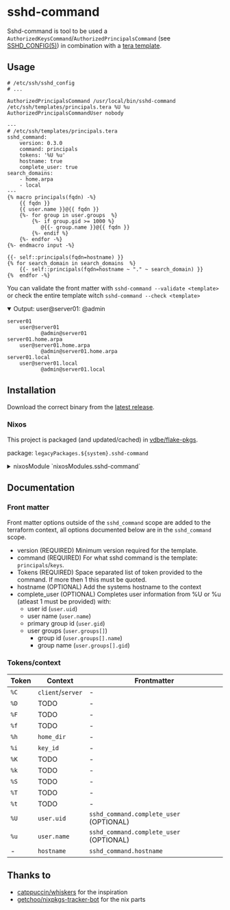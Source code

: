 # sshd-command

Sshd-command is tool to be used a `AuthorizedKeysCommand`/`AuthorizedPrincipalsCommand` (see
[SSHD_CONFIG(5)](https://man7.org/linux/man-pages/man5/sshd_config.5.html)) in combination with a
[tera template](https://keats.github.io/tera/).


## Usage

```
# /etc/ssh/sshd_config
# ...

AuthorizedPrincipalsCommand /usr/local/bin/sshd-command /etc/ssh/templates/principals.tera %U %u
AuthorizedPrincipalsCommandUser nobody
````
```tera
---
# /etc/ssh/templates/principals.tera
sshd_command:
    version: 0.3.0
    command: principals
    tokens: '%U %u'
    hostname: true
    complete_user: true
search_domains:
    - home.arpa
    - local
---
{% macro principals(fqdn) -%}
    {{ fqdn }}
    {{ user.name }}@{{ fqdn }}
    {%- for group in user.groups  %}
        {%- if group.gid >= 1000 %}
           @{{- group.name }}@{{ fqdn }}
        {%- endif %}
    {%- endfor -%}
{%- endmacro input -%}

{{- self::principals(fqdn=hostname) }}
{% for search_domain in search_domains  %}
    {{- self::principals(fqdn=hostname ~ "." ~ search_domain) }}
{%  endfor -%}
```

You can validate the front matter with `sshd-command --validate <template>`
or check the entire template witch `sshd-command --check <template>`

<details open>
<summary>Output: user@server01: @admin</summary>
    
```
server01
    user@server01
           @admin@server01
server01.home.arpa
    user@server01.home.arpa
           @admin@server01.home.arpa
server01.local
    user@server01.local
           @admin@server01.local
```
</details>

## Installation

Download the correct binary from the [latest release](https://github.com/vdbe/sshd-command/releases/latest).

### Nixos

This project is packaged (and updated/cached) in [vdbe/flake-pkgs](https://github.com/vdbe/flake-pkgs).

package: `legacyPackages.${system}.sshd-command`
<details close>
<summary>nixosModule `nixosModules.sshd-command`</summary>
  
```nix
imports = [
  inputs.mypkgs.nixosModules.sshd-command
];

services.openssh = {
  extraConfig = ''
    TrustedUserCAKeys /etc/ssh/trusted_user_ca
    AuthorizedPrincipalsCommandUser nobody
  '';

  sshd-command = {
    enable = true;
    package = inputs'.mypkgs.sshd-command;
    templates = {
      principals = {
        sshd-command = {
          command = "principals";
          tokens = [
            "%U"
            "%u"
          ];
        };
        extraFrontMatter = {
          search_domains = ["home.arpa" "local"];
        };
        tera = ''
          {% macro principals(fqdn) -%}
          {{ fqdn }}
          {{ user.name }}@{{ fqdn }}
              {%- for group in user.groups  %}
                  {%- if group.gid >= 1000 %}
          @{{- group.name }}@{{ fqdn }}
                  {%- endif %}
              {%- endfor -%}
          {%- endmacro principals -%}

          {{- self::principals(fqdn=hostname) }}
          {% for search_domain in search_domains  %}
          {{- self::principals(fqdn=hostname ~ "." ~ search_domain) }}
          {%  endfor -%}
        '';
      };
    };
  };
};
```
</details>


## Documentation

### Front matter

Front matter options outside of the `sshd_command` scope are added to the terraform context,
all options documented below are in the `sshd_command` scope.

- version (REQUIRED)
  Minimum version required for the template.
- command (REQUIRED)
  For what sshd command is the template: `principals`/`keys`.
- Tokens (REQUIRED)
  Space separated list of token provided to the command.
  If more then 1 this must be quoted.
- hostname (OPTIONAL)
  Add the systems hostname to the context
- complete_user (OPTIONAL)
  Completes user information from %U or %u (atleast 1 must be provided) with:
  - user id (`user.uid`)
  - user name (`user.name`)
  - primary group id (`user.gid`)
  - user groups (`user.groups[]`)
    - group id (`user.groups[].name`)
    - group name (`user.groups[].gid`)


### Tokens/context

| Token | Context           | Frontmatter                             |
| ----- | ----------------- | --------------------------------------- |
| `%C`  | `client`/`server` | -                                       |
| `%D`  | TODO              | -                                       |
| `%F`  | TODO              | -                                       |
| `%f`  | TODO              | -                                       |
| `%h`  | `home_dir`        | -                                       |
| `%i`  | `key_id`          | -                                       |
| `%K`  | TODO              | -                                       |
| `%k`  | TODO              | -                                       |
| `%S`  | TODO              | -                                       |
| `%T`  | TODO              | -                                       |
| `%t`  | TODO              | -                                       |
| `%U`  | `user.uid`        | `sshd_command.complete_user` (OPTIONAL) |
| `%u`  | `user.name`       | `sshd_command.complete_user` (OPTIONAL) |
| -     | `hostname`        | `sshd_command.hostname`                 |


## Thanks to
- [catppuccin/whiskers](https://github.com/catppuccin/whiskers) for the inspiration
- [getchoo/nixpkgs-tracker-bot](https://github.com/getchoo/nixpkgs-tracker-bot) for the nix parts
